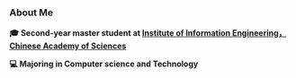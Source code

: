 ### About Me

**🎓 Second-year master student at [Institute of Information Engineering，Chinese Academy of Sciences](http://www.iie.ac.cn)**

**💻 Majoring in Computer science and Technology**



